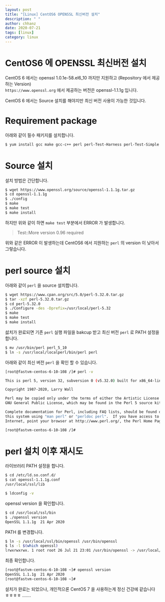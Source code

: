 ```yaml
---
layout: post
title: "[Linux] CentOS6 OPENSSL 최신버전 설치"
description: " "
author: chhanz
date: 2020-07-21
tags: [linux]
category: linux
---
```


# CentOS6 에 OPENSSL 최신버전 설치
CentOS 6 에서는 openssl 1.0.1e-58.el6_10 까지만 지원하고 (Repository 에서 제공하는 Version)   
`https://www.openssl.org` 에서 제공하는 버전은 openssl-1.1.1g 입니다.   
    
CentOS 6 에서는 Source 설치를 해야지만 최신 버전 사용이 가능한 것입니다.   
   
# Requirement package
아래와 같이 필수 패키지를 설치합니다.   
```bash
$ yum install gcc make gcc-c++ perl perl-Test-Harness perl-Test-Simple zlib-devel
```
   
# Source 설치
설치 방법은 간단합니다.   
```bash
$ wget https://www.openssl.org/source/openssl-1.1.1g.tar.gz
$ cd openssl-1.1.1g
$ ./config
$ make
$ make test
$ make install
```
하지만 위와 같이 하면 `make test` 부분에서 ERROR 가 발생합니다.   
   
> Test::More version 0.96 required     
   
위와 같은 ERROR 이 발생하는데 CentOS6 에서 지원하는 `perl` 의 version 이 낮아서 그렇습니다.   
   
# perl source 설치
아래와 같이 `perl` 을 source 설치합니다.   
```bash
$ wget https://www.cpan.org/src/5.0/perl-5.32.0.tar.gz
$ tar -xzf perl-5.32.0.tar.gz
$ cd perl-5.32.0
$ ./Configure -des -Dprefix=/usr/local/perl-5.32
$ make
$ make test
$ make install
```
   
섫치가 완료되면 기존 `perl` 실행 파일을 bakcup 받고 최신 버전 `perl` 로 PATH 설정을 합니다.   
```bash
$ mv /usr/bin/perl perl_5_10
$ ln -s /usr/local/localperl/bin/perl perl
```
   
아래와 같이 최신 버전 `perl` 을 확인 할 수 있습니다.   
```bash
[root@fastvm-centos-6-10-108 /]# perl -v

This is perl 5, version 32, subversion 0 (v5.32.0) built for x86_64-linux

Copyright 1987-2020, Larry Wall

Perl may be copied only under the terms of either the Artistic License or the
GNU General Public License, which may be found in the Perl 5 source kit.

Complete documentation for Perl, including FAQ lists, should be found on
this system using "man perl" or "perldoc perl".  If you have access to the
Internet, point your browser at http://www.perl.org/, the Perl Home Page.

[root@fastvm-centos-6-10-108 /]#
```
   
# perl 설치 이후 재시도
라이브러리 PATH 설정을 합니다.   
```bash
$ cd /etc/ld.so.conf.d/
$ cat openssl-1.1.1g.conf
/usr/local/ssl/lib

$ ldconfig -v
```
   
openssl version 을 확인합니다.   
```bash   
$ cd /usr/local/ssl/bin
$ ./openssl version
OpenSSL 1.1.1g  21 Apr 2020
```
   
PATH 를 변경합니다.   
```bash
$ ln -s /usr/local/ssl/bin/openssl /usr/bin/openssl
$ ls -l $(which openssl)
lrwxrwxrwx. 1 root root 26 Jul 21 23:01 /usr/bin/openssl -> /usr/local/ssl/bin/openssl
```
   
최종 확인합니다.   
```bash
[root@fastvm-centos-6-10-108 ~]# openssl version
OpenSSL 1.1.1g  21 Apr 2020
[root@fastvm-centos-6-10-108 ~]#
```
   
설치가 완료는 되었으나, 개인적으론 CentOS 7 을 사용하는게 정신 건강에 같습니다 ㅎㅎㅎㅎ .......      
